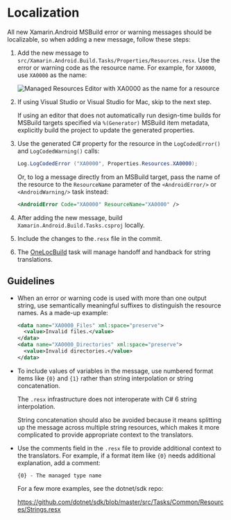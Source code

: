 # Localization

All new Xamarin.Android MSBuild error or warning messages should be localizable,
so when adding a new message, follow these steps:

 1. Add the new message to
    `src/Xamarin.Android.Build.Tasks/Properties/Resources.resx`.  Use the error
    or warning code as the resource name.  For example, for `XA0000`, use
    `XA0000` as the name:

    ![Managed Resources Editor with XA0000 as the name for a
    resource][resources-editor]

 2. If using Visual Studio or Visual Studio for Mac, skip to the next step.

    If using an editor that does not automatically run design-time builds for
    MSBuild targets specified via `%(Generator)` MSBuild item metadata,
    explicitly build the project to update the generated properties.

 3. Use the generated C# property for the resource in the `LogCodedError()` and
    `LogCodedWarning()` calls:

    ```csharp
    Log.LogCodedError ("XA0000", Properties.Resources.XA0000);
    ```

    Or, to log a message directly from an MSBuild target, pass the name of the
    resource to the `ResourceName` parameter of the `<AndroidError/>` or
    `<AndroidWarning/>` task instead:

    ```xml
    <AndroidError Code="XA0000" ResourceName="XA0000" />
    ```

 4. After adding the new message, build `Xamarin.Android.Build.Tasks.csproj`
    locally.

 5. Include the changes to the`.resx` file in the commit.

 6. The [OneLocBuild][oneloc] task will manage handoff and handback for string translations.

## Guidelines

  * When an error or warning code is used with more than one output string, use
    semantically meaningful suffixes to distinguish the resource names.  As a
    made-up example:

    ```xml
    <data name="XA0000_Files" xml:space="preserve">
      <value>Invalid files.</value>
    </data>
    <data name="XA0000_Directories" xml:space="preserve">
      <value>Invalid directories.</value>
    </data>
    ```

  * To include values of variables in the message, use numbered format items
    like `{0}` and `{1}` rather than string interpolation or string
    concatenation.

    The `.resx` infrastructure does not interoperate with C# 6 string
    interpolation.

    String concatenation should also be avoided because it means splitting up
    the message across multiple string resources, which makes it more
    complicated to provide appropriate context to the translators.

  * Use the comments field in the `.resx` file to provide additional context to
    the translators.  For example, if a format item like `{0}` needs additional
    explanation, add a comment:

    ```
    {0} - The managed type name
    ```

    For a few more examples, see the dotnet/sdk repo:

    https://github.com/dotnet/sdk/blob/master/src/Tasks/Common/Resources/Strings.resx

[resources-editor]: ../images/resources-editor-xa0000.png
[oneloc]: https://aka.ms/onelocbuild
